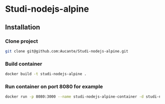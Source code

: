 # Studi-nodejs-alpine

## Installation

### Clone project
```bash
git clone git@github.com:Aucante/Studi-nodejs-alpine.git
```

### Build container

```bash
docker build -t studi-nodejs-alpine .
```

### Run container on port 8080 for example

```bash
docker run -p 8080:3000 --name studi-nodejs-alpine-container -d studi-nodejs-alpine
```
